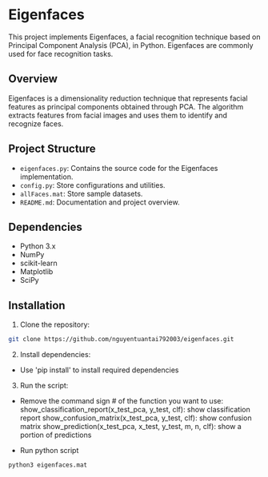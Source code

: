 # Eigenfaces

This project implements Eigenfaces, a facial recognition technique based on Principal Component Analysis (PCA), in Python. Eigenfaces are commonly used for face recognition tasks.

## Overview

Eigenfaces is a dimensionality reduction technique that represents facial features as principal components obtained through PCA. The algorithm extracts features from facial images and uses them to identify and recognize faces.

## Project Structure

- `eigenfaces.py`: Contains the source code for the Eigenfaces implementation.
- `config.py`: Store configurations and utilities.
- `allFaces.mat`: Store sample datasets.
- `README.md`: Documentation and project overview.

## Dependencies

- Python 3.x
- NumPy
- scikit-learn
- Matplotlib
- SciPy

## Installation

1. Clone the repository:

```bash
git clone https://github.com/nguyentuantai792003/eigenfaces.git
```

2. Install dependencies:

- Use 'pip install' to install required dependencies

3. Run the script:

- Remove the command sign # of the function you want to use:
    show_classification_report(x_test_pca, y_test, clf): show classification report
    show_confusion_matrix(x_test_pca, y_test, clf): show confusion matrix
    show_prediction(x_test_pca, x_test, y_test, m, n, clf): show a portion of predictions

- Run python script

```bash
python3 eigenfaces.mat
```
